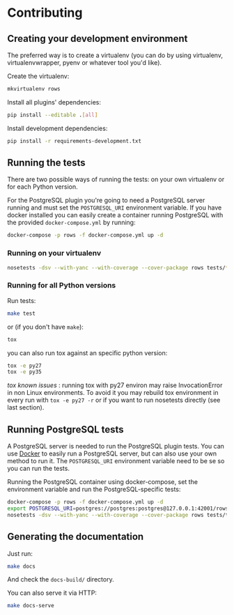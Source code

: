 # Contributing

## Creating your development environment

The preferred way is to create a virtualenv (you can do by using virtualenv,
virtualenvwrapper, pyenv or whatever tool you'd like).

Create the virtualenv:

```bash
mkvirtualenv rows
```

Install all plugins' dependencies:

```bash
pip install --editable .[all]
```

Install development dependencies:

```bash
pip install -r requirements-development.txt
```

## Running the tests

There are two possible ways of running the tests: on your own virtualenv or for
each Python version.

For the PostgreSQL plugin you're going to need a PostgreSQL server running and
must set the `POSTGRESQL_URI` environment variable. If you have docker
installed you can easily create a container running PostgreSQL with the
provided `docker-compose.yml` by running:

```bash
docker-compose -p rows -f docker-compose.yml up -d
```

### Running on your virtualenv

```bash
nosetests -dsv --with-yanc --with-coverage --cover-package rows tests/*.py
```

### Running for all Python versions

Run tests:

```bash
make test
```

or (if you don't have `make`):

```bash
tox
```

you can also run tox against an specific python version:

```bash
tox -e py27
tox -e py35
```

*tox known issues* : running tox with py27 environ may raise InvocationError in
non Linux environments. To avoid it you may rebuild tox environment in every
run with `tox -e py27 -r` or if you want to run nosetests directly (see last
section).

## Running PostgreSQL tests

A PostgreSQL server is needed to run the PostgreSQL plugin tests. You can use
[Docker](https://docker.io/) to easily run a PostgreSQL server, but can also
use your own method to run it. The `POSTGRESQL_URI` environment variable need
to be se so you can run the tests.

Running the PostgreSQL container using docker-compose, set the environment
variable and run the PostgreSQL-specific tests:

```bash
docker-compose -p rows -f docker-compose.yml up -d
export POSTGRESQL_URI=postgres://postgres:postgres@127.0.0.1:42001/rows
nosetests -dsv --with-yanc --with-coverage --cover-package rows tests/tests_plugin_postgresql.py
```


## Generating the documentation

Just run:

```bash
make docs
```

And check the `docs-build/` directory.

You can also serve it via HTTP:

```bash
make docs-serve
```
